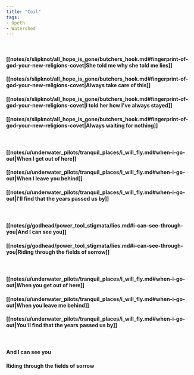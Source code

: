 ```yaml
---
title: "Coil"
tags:
- Opeth
- Watershed
---
```

&nbsp;
#### [[notes/s/slipknot/all_hope_is_gone/butchers_hook.md#fingerprint-of-god-your-new-religions-covet|She told me why she told me lies]]
#### [[notes/s/slipknot/all_hope_is_gone/butchers_hook.md#fingerprint-of-god-your-new-religions-covet|Always take care of this]]
#### [[notes/s/slipknot/all_hope_is_gone/butchers_hook.md#fingerprint-of-god-your-new-religions-covet|I told her how I've always stayed]]
#### [[notes/s/slipknot/all_hope_is_gone/butchers_hook.md#fingerprint-of-god-your-new-religions-covet|Always waiting for nothing]]
&nbsp;
#### [[notes/u/underwater_pilots/tranquil_places/i_will_fly.md#when-i-go-out|When I get out of here]]
#### [[notes/u/underwater_pilots/tranquil_places/i_will_fly.md#when-i-go-out|When I leave you behind]]
#### [[notes/u/underwater_pilots/tranquil_places/i_will_fly.md#when-i-go-out|I'll find that the years passed us by]]
&nbsp;
#### [[notes/g/godhead/power_tool_stigmata/lies.md#i-can-see-through-you|And I can see you]]
#### [[notes/g/godhead/power_tool_stigmata/lies.md#i-can-see-through-you|Riding through the fields of sorrow]]
&nbsp;
#### [[notes/u/underwater_pilots/tranquil_places/i_will_fly.md#when-i-go-out|When you get out of here]]
#### [[notes/u/underwater_pilots/tranquil_places/i_will_fly.md#when-i-go-out|When you leave me behind]]
#### [[notes/u/underwater_pilots/tranquil_places/i_will_fly.md#when-i-go-out|You'll find that the years passed us by]]
&nbsp;
#### And I can see you
#### Riding through the fields of sorrow
